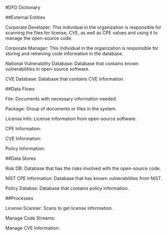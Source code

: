 #DFD Dictionary

##External Entities 

Corporate Developer: This individual in the organization is responsible for scanning the files for license, CVE, as well as CPE values and using it to manage the open-source code. 

Corporate Manager: This individual in the organization is responsible for storing and retreiving code information in the database.

National Vulnerability Database: Database that contains known vulnerabilities in open-source software.

CVE Database: Database that contains CVE information.


##Data Flows

File: Documents with necessary information needed.

Package: Group of documents or files in the system.

License Info: License information from open-source software.

CPE Information: 

CVE Information:

Policy Information: 


##Data Stores

Risk DB: Database that has the risks involved with the open-source code.

NIST CPE Information: Database that has known vulnerabilities from NIST.

Policy Databse: Database that contains policy information.

##Processes

License Scanner: Scans to get license information.

Manage Code Streams:

Manage CVE Information:


